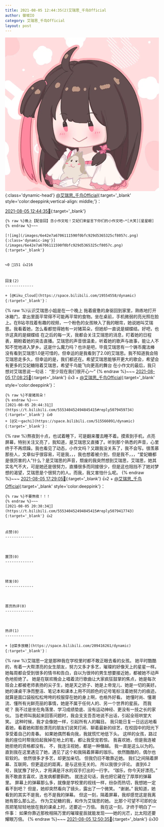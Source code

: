 ```yaml
---
title: 2021-08-05 12:44:35(2)艾瑞思_千鸟Official
author: 御坂IO
category: 艾瑞思_千鸟Official
layout: post
---
```


![img](/images/7e08840c56f251de28bdf766b647bd5fe9a5d50a.jpg){:class='dynamic-head'}
[@艾瑞思_千鸟Official](https://space.bilibili.com/1090010845/dynamic){:target='_blank' style='color:deeppink;vertical-align: middle;'}：

[2021-08-05 12:44:35🔗](https://t.bilibili.com/555340452494845415){:target='_blank'}

~~~
{% raw %}晚上【配音回】念小作文啦！艾妃们来留言下你们的小作文吧~*[大笑][星星眼]
{% endraw %}~~~

[![img](/images/6e42e7a6706111590f0bfc929d5365325cf8057c.png){:class='dynamic-img'}](/images/6e42e7a6706111590f0bfc929d5365325cf8057c.png){:target='_blank'}


↪️0 💬151 👍216


回复(2)
-------------

+ [@Kiku_Cloud](https://space.bilibili.com/19554558/dynamic){:target='_blank'}：
~~~
{% raw %}认识艾瑞思小姐是在一个晚上
拖着疲惫的身驱回到家里，熟练地打开冰箱门，拿出里面平常得不可能再平常的食物。坐在桌前，手机微弱的亮光照在脸上。在B站寻找着有趣的视频，一个粉色的女孩映入了我的眼帘，她说她叫艾瑞思。我看着她，怎么看都觉得她有一对猪耳朵，但她却一直说是蝴蝶结。好吧，也许这真的是蝴蝶结
在之后的每一天，我都会关注艾瑞思的消息，盯着她的日程表，期盼着她的突击直播。艾瑞思的声音很温柔，听着她的歌声与故事，能让人不知不觉地进入梦乡。这是什么魔力吗？也许是吧，毕竟艾瑞思有一个铸币魔法棒
没有看到艾瑞思1.0是可惜的，但幸运的是我看到了2.0的艾瑞思。我不知道我会陪艾瑞思走多久，但幸运的是，我们都还在。希望艾瑞思能够开更大的歌会，希望会有更多的艾妃糖陪着艾瑞思，希望千鸟能飞向更高的舞台
在小作文的最后，我只想对艾瑞思说一句话：
“至少现在我们很开心～”
{% endraw %}~~~
[2021-08-05 17:08:25🔗](https://t.bilibili.com/555340452494845415#reply5077716653){:target='_blank'} 👍3
    + [@艾瑞思_千鸟Official](https://space.bilibili.com/1090010845/dynamic){:target='_blank' style='color:deeppink'}：
~~~
{% raw %}不是猪耳朵！
{% endraw %}~~~
[2021-08-05 20:44:31🔗](https://t.bilibili.com/555340452494845415#reply5079459734){:target='_blank'} 👍0
+ [@又一gachi](https://space.bilibili.com/515566091/dynamic){:target='_blank'}：
~~~
{% raw %}熬夜到十点，也试着睡下，可是翻来覆去睡不着。摸索到手机，点亮屏幕，特别关注又亮了，我知道，是艾瑞思又直播了。听到那个熟悉的声音，心里终于不再烦躁。我也看见了动态，小作文吗？又跟我没关系了，我不会写。很羡慕那些人，文章似乎很容易，可是我，，，我也想着被介到，但是我不，，，“爱妃糖都是很厉害的人”什么？是艾瑞思的声音，颓废的我突然想到艾瑞思，艾瑞思，她其实名气不大，可是她还是很努力，直播很多而同接很少，但是这也阻挡不了她对梦想的渴望，艾瑞思是个很努力的人。而我，我又害怕什么呢。
{% endraw %}~~~
[2021-08-05 17:29:05🔗](https://t.bilibili.com/555340452494845415#reply5077875635){:target='_blank'} 👍2
    + [@艾瑞思_千鸟Official](https://space.bilibili.com/1090010845/dynamic){:target='_blank' style='color:deeppink'}：
~~~
{% raw %}不要熬夜！！！
{% endraw %}~~~
[2021-08-05 20:38:34🔗](https://t.bilibili.com/555340452494845415#reply5079417743){:target='_blank'} 👍2


点赞(0)
-------------



置顶(0)
-------------



转发(0)
-------------



首页热评(0)
-------------



热评(1)
-------------

+ [@菜多放糖](https://space.bilibili.com/209416261/dynamic){:target='_blank'}：
~~~
{% raw %}艾瑞思一定是那种我在学校里时都不敢正眼去看的女孩。
她平时酷酷的，有着一大帮漂亮的女生朋友，努力又多才多艺，璀璨的好像天上的星星一样。
她每周都会受到很多的情书和告白，自以为很帅的男生想要接近她，都被她不动声色地拒绝了。
她是在联欢晚会上唱着流行歌曲让大家疯狂鼓掌的焦点，她是每次班会上都被老师表扬的尖子生，她是天之骄子、她是上帝宠儿、她是一切的美好。
她的课桌干净而整洁、笔记本和课本上用不同颜色的记号笔标注着她努力的痕迹。
就算是面口袋般松松垮垮的校服穿在她的身上啊，也格外好看。
她懂时尚、懂潮流、懂所有光鲜亮丽的事情，她是不属于任何人的、另一个世界的星辰。
而我呢？
我不过是坐在角落里、学习成绩垫底、没有运动神经、更没有一技之长的家伙。
当老师叫我起来回答问题时，我会支支吾吾地说不出话，引起全班哄堂大笑。
这种时候，我才会像她一样，引起所有人的瞩目。
我只能日复一日远远地看着她，看着她和那些漂亮的朋友们说笑打闹、聊着最新的综艺，在校园中的阳光下享受着自己的青春。
如果她偶然看向我，我就慌忙地低下头。
这样的女孩，路过我的座位时帮我捡起我掉在地上的笔，都让我受宠若惊。
我喜欢她，但是我连被她拒绝的资格都没有。
不，我连注视她，都是一种僭越。
我一直是这么以为的。
直到我在这里遇见了她，遇见了这个和我隔着屏幕的珈乐。
依然酷酷的，偶尔也软软的。
依然很多才多艺，却更加亲切。
但我仍旧不敢靠近她。
我们之间隔着屏幕、互联网，但更遥远的距离，是与这些无关的。
所以我很少评论。
直到6.2号，我犹豫了好久，才用满是汗水的双手打出的一行字。
“珈乐，你今天好漂亮。”
我不敢直言喜欢，连发病都要斟酌。
就连这句话，我也把它藏在了厚厚的弹幕里。
屏幕上的弹幕那么多，就像是学校里的视线一样，纷杂而热切，我想她一定看不到吧？
但是，她却突然看向了镜头，露出了一个微笑。
“谢谢。”
我知道，她看到的其实不是我，也不是我的弹幕。
但这一刻，隔着屏幕，我却感觉这是我离她有那么那么近。
作为艾妃糖的我，和作为艾瑞思的她。
比那个可望不可即的女孩把笔轻轻地放在我的课桌上时，还要近一万倍。
我在这一刻，才终于明白了一件事：
如果你靠近那枚相隔万里的璀璨星辰就能发现——她的光芒，比太阳还要耀眼万倍。
{% endraw %}~~~
[2021-08-05 12:50:35🔗](https://t.bilibili.com/555340452494845415#reply5075944726){:target='_blank'} 👍30



